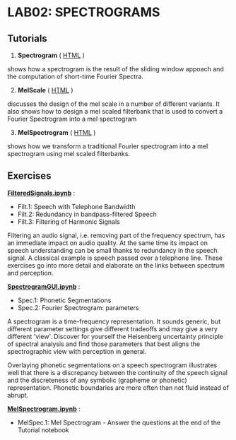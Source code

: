 # LAB02: SPECTROGRAMS


## Tutorials

1. **Spectrogram**
\( [HTML](https://compi1234.github.io/spchlab/HTML/Spectrogram.html) \) 

shows how a spectrogram is the result of the sliding window appoach and the computation of short-time Fourier Spectra.

2. **MelScale**   \(  [HTML](https://compi1234.github.io/spchlab/HTML/MelScale.html) \)  

discusses the design of the mel scale in a number of different variants.
It also shows how to design a mel scaled filterbank that is used to convert a Fourier Spectrogram into a mel spectrogram

3. **MelSpectrogram** \(  [HTML](https://compi1234.github.io/spchlab/HTML/MelSpectrogram.html) \)
   
shows how we transform a traditional Fourier spectrogram into a mel spectrogram using mel scaled filterbanks.

## Exercises

**[FilteredSignals.ipynb](FilteredSignals.ipynb)** :
+ Filt.1: Speech with Telephone Bandwidth
+ Filt.2: Redundancy in bandpass-filtered Speech
+ Filt.3: Filtering of Harmonic Signals

Filtering an audio signal, i.e. removing part of the frequency spectrum,  has an immediate impact on audio quality.   At the same time its impact on speech understanding can be small thanks to redundancy in the speech signal.   A classical example is speech passed over a telephone line.   These exercises go into more detail and elaborate on the links between spectrum and perception.

**[SpectrogramGUI.ipynb](SpectrogramGUI.ipynb)** :
+ Spec.1: Phonetic Segmentations
+ Spec.2: Fourier Spectrogram: parameters

A spectrogram is a time-frequency representation. It sounds generic, but different parameter settings give different tradeoffs and may give a very different 'view'.
Discover for yourself the Heisenberg uncertainty principle of spectral analysis and find those parameters that best aligns
the spectrographic view with perception in general.

Overlaying phonetic segmentations on a speech spectrogram illustrates well that there is a discrepancy between the continuity of
the speech signal and the discreteness of any symbolic (grapheme or phonetic) representation.  Phonetic boundaries
are more often than not fluid instead of abrupt.

**[MelSpectrogram.ipynb](MelSpectrogram.ipynb)** :   
 + MelSpec.1: Mel Spectrogram - Answer the questions at the end of the Tutorial notebook